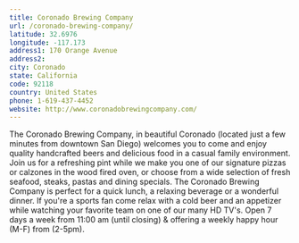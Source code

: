 ```yaml
---
title: Coronado Brewing Company
url: /coronado-brewing-company/
latitude: 32.6976
longitude: -117.173
address1: 170 Orange Avenue
address2: 
city: Coronado
state: California
code: 92118
country: United States
phone: 1-619-437-4452
website: http://www.coronadobrewingcompany.com/
---
```

The Coronado Brewing Company, in beautiful Coronado (located just a few minutes from downtown San Diego) welcomes you to come and enjoy quality handcrafted beers and delicious food in a casual family environment. Join us for a refreshing pint while we make you one of our signature pizzas or calzones in the wood fired oven, or choose from a wide selection of fresh seafood, steaks, pastas and dining specials. The Coronado Brewing Company is perfect for a quick lunch, a relaxing beverage or a wonderful dinner. If you're a sports fan come relax with a cold beer and an appetizer while watching your favorite team on one of our many HD TV's. Open 7 days a week from 11:00 am (until closing) & offering a weekly happy hour (M-F) from (2-5pm).
